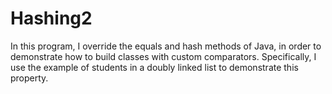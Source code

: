 # Hashing2
In this program, I override the equals and hash methods of Java, in order to demonstrate how to build classes with custom comparators. Specifically, I use the example of students in a doubly linked list to demonstrate this property.
